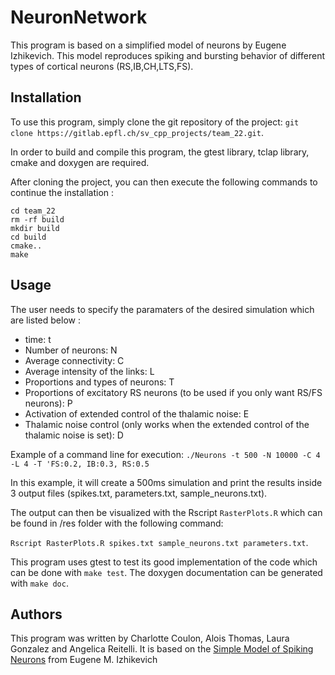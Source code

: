 # NeuronNetwork 

This program is based on a simplified model of neurons by Eugene Izhikevich. 
This model reproduces spiking and bursting behavior of different types of cortical neurons (RS,IB,CH,LTS,FS).

## Installation

To use this program, simply clone the git repository of the project: ```git clone https://gitlab.epfl.ch/sv_cpp_projects/team_22.git```.

In order to build and compile this program, the gtest library, tclap library, cmake and doxygen are required.

After cloning the project, you can then execute the following commands to continue the installation :
```
cd team_22
rm -rf build
mkdir build
cd build 
cmake..
make
```

## Usage

The user needs to specify the paramaters of the desired simulation which are listed below :

* time: t
* Number of neurons: N
* Average connectivity: C
* Average intensity of the links: L
* Proportions and types of neurons: T
* Proportions of excitatory RS neurons (to be used if you only want RS/FS neurons): P
* Activation of extended control of the thalamic noise: E
* Thalamic noise control (only works when the extended control of the thalamic noise is set): D

Example of a command line for execution: ```./Neurons -t 500 -N 10000 -C 4 -L 4 -T 'FS:0.2, IB:0.3, RS:0.5```

In this example, it will create a 500ms simulation and print the results inside 3 output files (spikes.txt, parameters.txt, sample_neurons.txt).

The output can then be visualized with the Rscript ```RasterPlots.R``` which can be found in /res folder with the following command:

 ```Rscript RasterPlots.R spikes.txt sample_neurons.txt parameters.txt```. 

This program uses gtest to test its good implementation of the code which can be done with ```make test```.
The doxygen documentation can be generated with ```make doc```.

## Authors

This program was written by Charlotte Coulon, Alois Thomas, Laura Gonzalez and Angelica Reitelli.
It is based on the [Simple Model of Spiking Neurons](https://www.izhikevich.org/publications/spikes.pdf) from Eugene M. Izhikevich